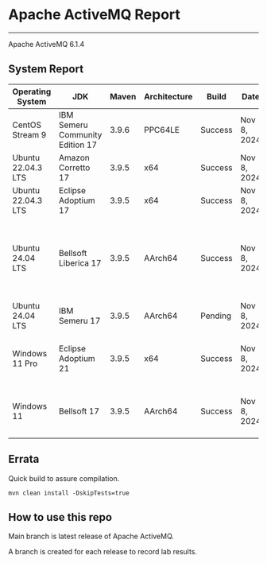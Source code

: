 # Apache ActiveMQ Report
--- 

Apache ActiveMQ 6.1.4

## System Report

| Operating System    | JDK       | Maven | Architecture | Build | Date  | Notes |
|---------------------|-----------|-------|--------------|-------|-------|-------|
| CentOS Stream 9         | IBM Semeru Community Edition 17   | 3.9.6 | PPC64LE      | Success | Nov 8, 2024 | Unit tests, and Web Demo modules. |
| Ubuntu 22.04.3 LTS          | Amazon Corretto 17   | 3.9.5 | x64      | Success | Nov 8, 2024 |  |
| Ubuntu 22.04.3 LTS          | Eclipse Adoptium 17   | 3.9.5 | x64      | Success | Nov 8, 2024 |  |
| Ubuntu 24.04 LTS          | Bellsoft Liberica 17   | 3.9.5 | AArch64      | Success | Nov 8, 2024 | Unit tests, Http Protocol Support, Web Demo, and Assembly. |
| Ubuntu 24.04 LTS          | IBM Semeru 17   | 3.9.5 | AArch64      | Pending  | Nov 8, 2024 |  |
| Windows 11 Pro          | Eclipse Adoptium 21  | 3.9.5 | x64      | Success  | Nov 8, 2024 | Journal Corruption For Index Recovery Test fails. |
| Windows 11           | Bellsoft 17  | 3.9.5 | AArch64      | Success  | Nov 8, 2024 | Journal Corruption For Index Recovery Test fails. |

## Errata


Quick build to assure compilation. 
```
mvn clean install -DskipTests=true
```

## How to use this repo

Main branch is latest release of Apache ActiveMQ.

A branch is created for each release to record lab results.

